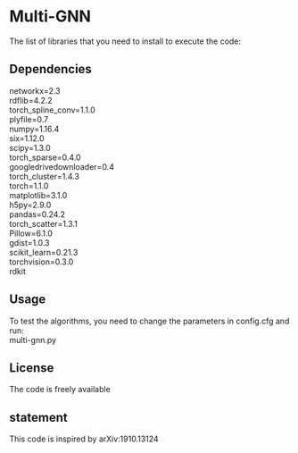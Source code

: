 # Multi-GNN
The list of libraries that you need to install to execute the code:

## Dependencies

networkx=2.3
<br>rdflib=4.2.2
<br>torch_spline_conv=1.1.0
<br>plyfile=0.7
<br>numpy=1.16.4
<br>six=1.12.0
<br>scipy=1.3.0
<br>torch_sparse=0.4.0
<br>googledrivedownloader=0.4
<br>torch_cluster=1.4.3
<br>torch=1.1.0
<br>matplotlib=3.1.0
<br>h5py=2.9.0
<br>pandas=0.24.2
<br>torch_scatter=1.3.1
<br>Pillow=6.1.0
<br>gdist=1.0.3
<br>scikit_learn=0.21.3
<br>torchvision=0.3.0
<br>rdkit

## Usage

To test the algorithms, you need to change the parameters in config.cfg and run:
<br>multi-gnn.py

## License

The code is freely available

## statement

This code is inspired by arXiv:1910.13124

